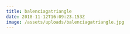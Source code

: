 ```yaml
---
title: balenciagatriangle
date: 2018-11-12T16:09:23.153Z
image: /assets/uploads/balenciagatriangle.jpg
---
```


